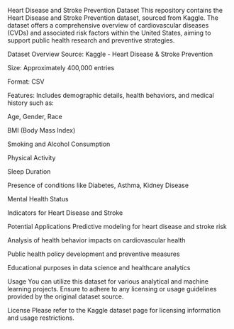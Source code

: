 Heart Disease and Stroke Prevention Dataset
This repository contains the Heart Disease and Stroke Prevention dataset, sourced from Kaggle. The dataset offers a comprehensive overview of cardiovascular diseases (CVDs) and associated risk factors within the United States, aiming to support public health research and preventive strategies.

Dataset Overview
Source: Kaggle - Heart Disease & Stroke Prevention

Size: Approximately 400,000 entries

Format: CSV

Features: Includes demographic details, health behaviors, and medical history such as:

Age, Gender, Race

BMI (Body Mass Index)

Smoking and Alcohol Consumption

Physical Activity

Sleep Duration

Presence of conditions like Diabetes, Asthma, Kidney Disease

Mental Health Status

Indicators for Heart Disease and Stroke

Potential Applications
Predictive modeling for heart disease and stroke risk

Analysis of health behavior impacts on cardiovascular health

Public health policy development and preventive measures

Educational purposes in data science and healthcare analytics

Usage
You can utilize this dataset for various analytical and machine learning projects. Ensure to adhere to any licensing or usage guidelines provided by the original dataset source.

License
Please refer to the Kaggle dataset page for licensing information and usage restrictions.

